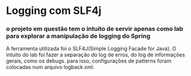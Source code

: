 # Logging com SLF4j

### o projeto em questão tem o intuito de servir apenas como lab para explorar a manipulação de logging do Spring

A ferramenta utilizada foi o SLF4J(Simple Logging Facade for Java). O intuito do lab foi fazer a separação do log de erros, do log de informações gerais, como os debugs.
para isso, configurações de patterns foram colocadas num arquivo logback.xml.
